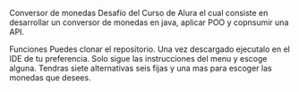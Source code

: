Conversor de monedas
Desafío del Curso de Alura el cual consiste en desarrollar un conversor de monedas en java, aplicar POO y copnsumir una API.

Funciones
Puedes clonar el repositorio.
Una vez descargado ejecutalo en el IDE de tu preferencia.
Solo sigue las instrucciones del menu y escoge alguna.
Tendras siete alternativas seis fijas y una mas para escoger las monedas que desees.
